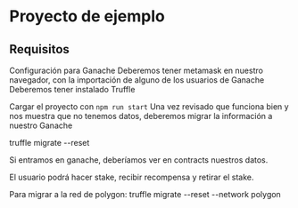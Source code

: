 # Proyecto de ejemplo

## Requisitos
Configuración para Ganache
Deberemos tener metamask en nuestro navegador, con la importación de alguno de los usuarios de Ganache
Deberemos tener instalado Truffle

Cargar el proyecto con `npm run start`
Una vez revisado que funciona bien y nos muestra que no tenemos datos, deberemos migrar la información a nuestro Ganache

truffle migrate --reset

Si entramos en ganache, deberíamos ver en contracts nuestros datos.

El usuario podrá hacer stake, recibir recompensa y retirar el stake.

Para migrar a la red de polygon: truffle migrate --reset --network polygon